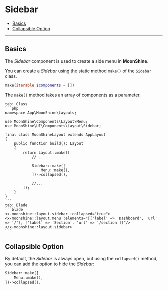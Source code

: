 # Sidebar

- [Basics](#basics)
- [Collapsible Option](#collapsed)

---

<a name="basics"></a>
## Basics

The *Sidebar* component is used to create a side menu in **MoonShine**.

You can create a *Sidebar* using the static method `make()` of the `Sidebar` class.

```php
make(iterable $components = [])
```

The `make()` method takes an array of components as a parameter.

~~~tabs
tab: Class
```php
namespace App\MoonShine\Layouts;

use MoonShine\Components\Layout\Menu;
use MoonShine\UI\Components\Layout\Sidebar;

final class MoonShineLayout extends AppLayout
{
    public function build(): Layout
    {
        return Layout::make([
            // ..

            Sidebar::make([
                Menu::make(),
            ])->collapsed(),

            //...
        ]);
    }
}
```
tab: Blade
```blade
<x-moonshine::layout.sidebar :collapsed="true">
<x-moonshine::layout.menu :elements="[['label' => 'Dashboard', 'url' => '/'], ['label' => 'Section', 'url' => '/section']]"/>
</x-moonshine::layout.sidebar>
```
~~~

<a name="collapsed"></a>
## Collapsible Option

By default, the *Sidebar* is always open, but using the `collapsed()` method, you can add the option to hide the *Sidebar*:

```php
Sidebar::make([
    Menu::make(),
])->collapsed(),
``` 